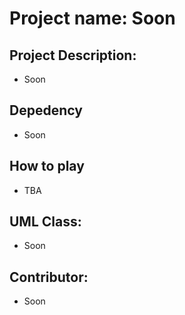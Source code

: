 # **Project name:** Soon


## **Project Description:**
- Soon

## **Depedency**
- Soon

## **How to play**
- TBA

## **UML Class:**
- Soon

## **Contributor:**
- Soon
